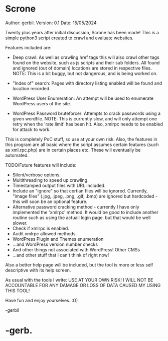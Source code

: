 # Scrone

Author: gerbil.
Version: 0.1 
Date: 15/05/2024

Twenty plus years after initial discussion, Scrone has been made!
This is a simple python3 script created to crawl and evaluate websites.

Features included are:

* Deep crawl: As well as crawling href tags this will also crawl other
  tags found on the website, such as js scripts and their sub folders.
  All found and ignored (out of domain) locations are stored in respective
  files.
  NOTE: This is a bit buggy, but not dangerous, and is being worked on.

* "Index of" search: Pages with directory listing enabled will be found
  and location recorded.
 
* WordPress User Enumeration: An attempt will be used to enumerate WordPress
  users of the site.
 
* WordPress Password bruteforcer: Attempts to crack passwords using a given 
  wordfile.
  NOTE: This is currently slow, and will only attempt one retry when the
  'rate limit' has been hit. Also, xmlrpc needs to be enabled for attack to work. 
 
This is completely PoC stuff, so use at your own risk.
Also, the features in this program are all basic where the script assumes
certain features (such as xml.rpc.php) are in certain places etc. These 
will eventually be automated.

TODO/Future features will include:

* Silent/verbose options.
* Multithreading to speed up crawling.
* Timestamped output files with URL included.
* Include an "ignore" so that certian files will be ignored. Currently, 
  "image files" (.jpg, .jpeg, .png, .gif, .bmp) are ignored but hardcoded - 
  this will soon be an optional feature.
* Alternative password cracking method - currently I have only implemented
  the 'xmlrpc' method. It would be good to include another routine such as 
  using the actuall login page. but that would be well slower.
* Check if xmlrpc is enabled.
* Audit xmlrpc allowed methods.
* WordPress Plugin and Themes enumeration
* ...and WordPress version number checks
* And other things not associated with WordPress! Other CMSs  
* ...and other stuff that I can't think of right now!

Also a better help page will be included, but the tool is more or less self descriptive with its help screen.

As usual with the tools I write:
USE AT YOUR OWN RISK! I WILL NOT BE ACCOUNTABLE FOR ANY DAMAGE OR LOSS OF DATA CAUSED MY USING THIS TOOL!

Have fun and enjoy yourselves. :O)

-gerbil
# -gerb. 
